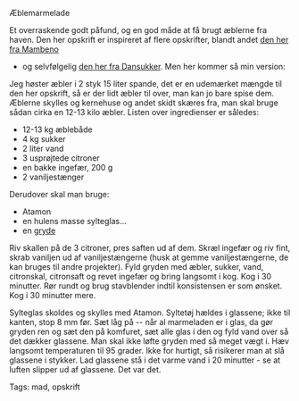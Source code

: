 Æblemarmelade

Et overraskende godt påfund, og en god måde at få brugt æblerne fra haven. Den her opskrift
er inspireret af flere opskrifter, blandt andet [den her fra Mambeno](https://mambeno.dk/opskrifter/hurtig-aeblemarmelade/) 
- og selvfølgelig [den her fra Dansukker](https://www.dansukker.dk/dk/opskrifter/aeblemarmelade-med-ingefaer).
Men her kommer så min version:

Jeg høster æbler i 2 styk 15 liter spande, det er en udemærket mængde til den her opskrift, så er der lidt æbler til over,
man kan jo bare spise dem. Æblerne skylles og kernehuse og andet skidt skæres fra, man skal bruge sådan cirka en 12-13 kilo
æbler. Listen over ingredienser er således:

* 12-13 kg æblebåde
* 4 kg sukker
* 2 liter vand
* 3 usprøjtede citroner
* en bakke ingefær, 200 g
* 2 vaniljestænger

Derudover skal man bruge:

* Atamon
* en hulens masse sylteglas...
* en [gryde](https://www.expondo.dk/royal-catering-gryde-til-induktion-36-l-10011072)

Riv skallen på de 3 citroner, pres saften ud af dem. Skræl ingefær og riv fint, skrab vaniljen ud af vaniljestængerne
(husk at gemme vaniljestængerne, de kan bruges til andre projekter). Fyld gryden med æbler, sukker, vand, citronskal, citronsaft og
revet ingefær og bring langsomt i kog. Kog i 30 minutter. Rør rundt og brug stavblender indtil konsistensen er som ønsket. Kog
i 30 minutter mere.

Sylteglas skoldes og skylles med Atamon. Syltetøj hældes i glassene; ikke til kanten, stop 8 mm før. Sæt låg på -- når al marmeladen
er i glas, da gør gryden ren og sæt den på komfuret, sæt alle glas i den og fyld vand over så det dækker glassene. Man skal ikke
løfte gryden med så meget vægt i. Hæv langsomt temperaturen til 95 grader. Ikke for
hurtigt, så risikerer man at slå glassene i stykker. Lad glassene stå i det varme vand i 20 minutter - se at luften slipper ud af
glassene. Det var det.


Tags: mad, opskrift
